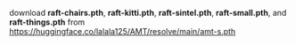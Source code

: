 download **raft-chairs.pth**, **raft-kitti.pth**, **raft-sintel.pth**, **raft-small.pth**, and **raft-things.pth** from https://huggingface.co/lalala125/AMT/resolve/main/amt-s.pth

